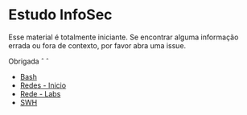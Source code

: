 # Estudo InfoSec

Esse material é totalmente iniciante. Se encontrar alguma informação errada ou fora de contexto, por favor abra uma issue.

Obrigada ˆ ˆ

- [Bash](/bash/bash.md)
- [Redes - Inicio](/redes//redes-iniciante/)
- [Rede - Labs](/redes/rede-labs-nmap/)
- [SWH](/shw/README.md)
